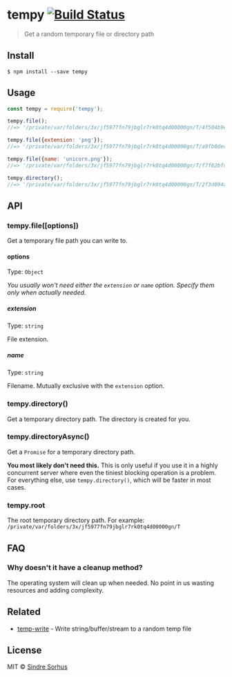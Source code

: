# tempy [![Build Status](https://travis-ci.org/sindresorhus/tempy.svg?branch=master)](https://travis-ci.org/sindresorhus/tempy)

> Get a random temporary file or directory path


## Install

```
$ npm install --save tempy
```


## Usage

```js
const tempy = require('tempy');

tempy.file();
//=> '/private/var/folders/3x/jf5977fn79jbglr7rk0tq4d00000gn/T/4f504b9edb5ba0e89451617bf9f971dd'

tempy.file({extension: 'png'});
//=> '/private/var/folders/3x/jf5977fn79jbglr7rk0tq4d00000gn/T/a9fb0decd08179eb6cf4691568aa2018.png'

tempy.file({name: 'unicorn.png'});
//=> '/private/var/folders/3x/jf5977fn79jbglr7rk0tq4d00000gn/T/f7f62bfd4e2a05f1589947647ed3f9ec/unicorn.png'

tempy.directory();
//=> '/private/var/folders/3x/jf5977fn79jbglr7rk0tq4d00000gn/T/2f3d094aec2cb1b93bb0f4cffce5ebd6'
```


## API

### tempy.file([options])

Get a temporary file path you can write to.

#### options

Type: `Object`

*You usually won't need either the `extension` or `name` option. Specify them only when actually needed.*

##### extension

Type: `string`

File extension.

##### name

Type: `string`

Filename. Mutually exclusive with the `extension` option.

### tempy.directory()

Get a temporary directory path. The directory is created for you.

### tempy.directoryAsync()

Get a `Promise` for a temporary directory path.

**You most likely don't need this.** This is only useful if you use it in a highly concurrent server where even the tiniest blocking operation is a problem. For everything else, use `tempy.directory()`, which will be faster in most cases.

### tempy.root

The root temporary directory path. For example: `/private/var/folders/3x/jf5977fn79jbglr7rk0tq4d00000gn/T`


## FAQ

### Why doesn't it have a cleanup method?

The operating system will clean up when needed. No point in us wasting resources and adding complexity.


## Related

- [temp-write](https://github.com/sindresorhus/temp-write) - Write string/buffer/stream to a random temp file


## License

MIT © [Sindre Sorhus](https://sindresorhus.com)
